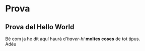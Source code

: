 # Prova
## Prova del Hello World
Bé com ja he dit aquí haurà d'*haver-hi* **moltes coses** de tot tipus.  
Adéu

